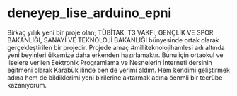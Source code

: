# deneyep_lise_arduino_epni
Birkaç yıllık yeni bir proje olan; TÜBİTAK, T3 VAKFI, GENÇLİK VE SPOR BAKANLIĞI, SANAYİ VE TEKNOLOJİ BAKANLIĞI bünyesinde ortak olarak gerçekleştirilen bir projedir.
Projede amaç #milliteknolojihamlesi adı altında yeni beyinleri ülkemize daha erkenden hazırlamaktır. 
Bunu için ortaokul ve liselere verilen Eektronik Programlama ve Nesnelerin İnterneti dersinin eğitmeni olarak Karabük ilinde ben de yerimi aldım.
Hem kendimi geliştirmek adına hem de bildiklerimi yeni birilerine aktarmak adına öenmli bir tecrübe kazanıyorum.
